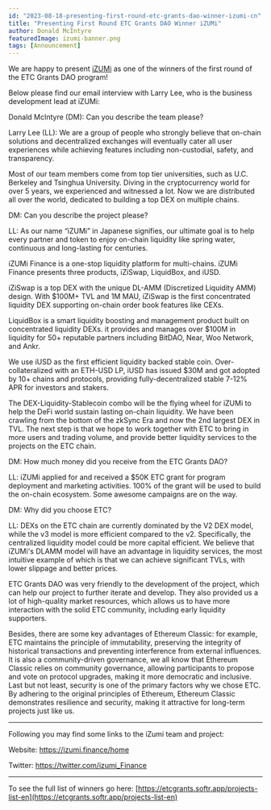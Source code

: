 ```yaml
---
id: "2023-08-18-presenting-first-round-etc-grants-dao-winner-izumi-cn"
title: "Presenting First Round ETC Grants DAO Winner iZUMi"
author: Donald McIntyre
featuredImage: izumi-banner.png
tags: [Announcement]
---
```


We are happy to present [iZUMi](https://etcgrants.softr.app/project-details-zh?recordId=recAgWpIfely1Btoc) as one of the winners of the first round of the ETC Grants DAO program!

Below please find our email interview with Larry Lee, who is the business development lead at iZUMi:

Donald McIntyre (DM): Can you describe the team please?

Larry Lee (LL): We are a group of people who strongly believe that on-chain solutions and decentralized exchanges will eventually cater all user experiences while achieving features including non-custodial, safety, and transparency. 

Most of our team members come from top tier universities, such as U.C. Berkeley and Tsinghua University. Diving in the cryptocurrency world for over 5 years, we experienced and witnessed a lot. Now we are distributed all over the world, dedicated to building a top DEX on multiple chains.

DM: Can you describe the project please?

LL: As our name “iZUMi” in Japanese signifies, our ultimate goal is to help every partner and token to enjoy on-chain liquidity like spring water, continuous and long-lasting for centuries.

iZUMi Finance is a one-stop liquidity platform for multi-chains. iZUMi Finance presents three products, iZiSwap, LiquidBox, and iUSD.

iZiSwap is a top DEX with the unique DL-AMM (Discretized Liquidity AMM) design. With $100M+ TVL and 1M MAU, iZiSwap is the first concentrated liquidity DEX supporting on-chain order book features like CEXs.

LiquidBox is a smart liquidity boosting and management product built on concentrated liquidity DEXs. it provides and manages over $100M in liquidity for 50+ reputable partners including BitDAO, Near, Woo Network, and Ankr.

We use iUSD as the first efficient liquidity backed stable coin. Over-collateralized with an ETH-USD LP, iUSD has issued $30M and got adopted by 10+ chains and protocols, providing fully-decentralized stable 7-12% APR for investors and stakers.

The DEX-Liquidity-Stablecoin combo will be the flying wheel for iZUMi to help the DeFi world sustain lasting on-chain liquidity. We have been crawling from the bottom of the zkSync Era and now the 2nd largest DEX in TVL. The next step is that we hope to work together with ETC to bring in more users and trading volume, and provide better liquidity services to the projects on the ETC chain.

DM: How much money did you receive from the ETC Grants DAO?

LL: iZUMi applied for and received a $50K ETC grant for program deployment and marketing activities. 100% of the grant will be used to build the on-chain ecosystem. Some awesome campaigns are on the way.
 
DM: Why did you choose ETC?

LL: DEXs on the ETC chain are currently dominated by the V2 DEX model, while the v3 model is more efficient compared to the v2. Specifically, the centralized liquidity model could be more capital efficient. We believe that iZUMi's DLAMM model will have an advantage in liquidity services, the most intuitive example of which is that we can achieve significant TVLs, with lower slippage and better prices.

ETC Grants DAO was very friendly to the development of the project, which can help our project to further iterate and develop. They also provided us a lot of high-quality market resources, which allows us to have more interaction with the solid ETC community, including early liquidity supporters. 

Besides, there are some key advantages of Ethereum Classic: for example, ETC maintains the principle of immutability, preserving the integrity of historical transactions and preventing interference from external influences. It is also a community-driven governance, we all know that Ethereum Classic relies on community governance, allowing participants to propose and vote on protocol upgrades, making it more democratic and inclusive. Last but not least, security is one of the primary factors why we chose ETC. By adhering to the original principles of Ethereum, Ethereum Classic demonstrates resilience and security, making it attractive for long-term projects just like us.

---

Following you may find some links to the iZumi team and project: 

Website: https://izumi.finance/home

Twitter: https://twitter.com/izumi_Finance

---

To see the full list of winners go here: [https://etcgrants.softr.app/projects-list-en](https://etcgrants.softr.app/projects-list-en)
